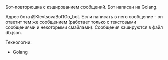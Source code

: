 Бот-повторюшка с кэшированием сообщений.
Бот написан на Golang.

Адрес бота @KlevtsovaBot1Go_bot.
Если написать в него сообщение - он ответит тем же сообщением (работает только с текстовыми сообщениями и некоторыми смайлами).
Сообщения кэшируются в файл db.json.

Технологии:
  - Golang
